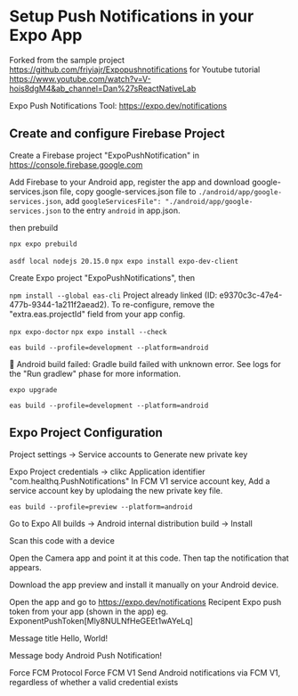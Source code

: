 # Setup Push Notifications in your Expo App
Forked from the sample project https://github.com/friyiajr/Expopushnotifications for Youtube tutorial
https://www.youtube.com/watch?v=V-hois8dgM4&ab_channel=Dan%27sReactNativeLab


Expo Push Notifications Tool: https://expo.dev/notifications

## Create and configure Firebase Project
Create a Firebase project "ExpoPushNotification" in https://console.firebase.google.com

Add Firebase to your Android app, register the app and download google-services.json file, copy google-services.json file to `./android/app/google-services.json`, add  `googleServicesFile": "./android/app/google-services.json` to the entry `android` in app.json.


then prebuild

`npx expo prebuild`

`asdf local nodejs 20.15.0`
`npx expo install expo-dev-client`

Create Expo project "ExpoPushNotifications", then

`npm install --global eas-cli`
Project already linked (ID: e9370c3c-47e4-477b-9344-1a211f2aead2). To re-configure, remove the "extra.eas.projectId" field from your app config.


`npx expo-doctor`
`npx expo install --check`

`eas build --profile=development --platform=android`

🤖 Android build failed:
Gradle build failed with unknown error. See logs for the "Run gradlew" phase for more information.

`expo upgrade`

`eas build --profile=development --platform=android`

## Expo Project Configuration
Project settings -> Service accounts to Generate new private key

Expo Project credentials -> clikc Application identifier "com.healthq.PushNotifications"
In FCM V1 service account key, Add a service account key by uplodaing the new private key file.


`eas build --profile=preview --platform=android`

Go to Expo All builds -> Android internal distribution build -> Install

Scan this code with a device

Open the Camera app and point it at this code. Then tap the notification that appears.

Download the app preview and install it manually on your Android device.


Open the app and go to
https://expo.dev/notifications
Recipent
Expo push token from your app (shown in the app)
    eg. ExponentPushToken[Mly8NULNfHeGEEt1wAYeLq]

Message title
    Hello, World!

Message body
    Android Push Notification!

Force FCM Protocol
    Force FCM V1
    Send Android notifications via FCM V1, regardless of whether a valid credential exists